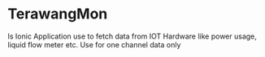 # TerawangMon

Is Ionic Application use to fetch data from IOT Hardware like power usage, liquid flow meter etc. Use for one channel data only
